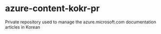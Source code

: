 azure-content-kokr-pr
=====================

Private repository used to manage the azure.microsoft.com documentation articles in Korean

